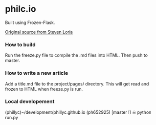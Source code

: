 # philc.io

Built using Frozen-Flask.

[Original source from Steven Loria](http://stevenloria.com/hosting-static-flask-sites-for-free-on-github-pages/)

### How to build

Run the freeze.py file to compile the .md files into HTML. Then push to master.

### How to write a new article 
Add a title.md file to the project/pages/ directory. This will get read and frozen to HTML when freeze.py is run.

### Local developement
(phillyc)~/development/phillyc.github.io (ph652925) [master !]
 ☠  python run.py